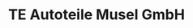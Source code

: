 ---
title: "TE Autoteile Musel GmbH"
url: /gross-umstadt/te-autoteile-musel-gmbh/
shop: Autowerkstatt
---